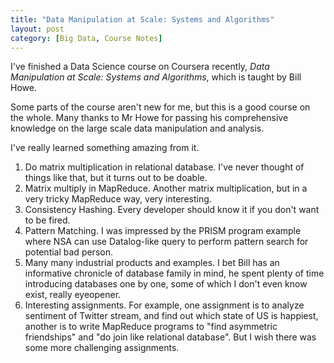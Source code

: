 ```yaml
---
title: "Data Manipulation at Scale: Systems and Algorithms"
layout: post
category: [Big Data, Course Notes]
---
```


I've finished a Data Science course on Coursera recently, *Data Manipulation at Scale: Systems and Algorithms*, which is taught by  Bill Howe.

<!--more-->

Some parts of the course aren't new for me, but this is a good course on the whole. Many thanks to Mr Howe for passing his comprehensive knowledge on the large scale data manipulation and analysis.

I've really learned something amazing from it. 

1. Do matrix multiplication in relational database. I've never thought of things like that, but it turns out to be doable.
2. Matrix multiply in MapReduce. Another matrix multiplication, but in a very tricky MapReduce way, very interesting.
3. Consistency Hashing. Every developer should know it if you don't want to be fired.
4. Pattern Matching. I was impressed by the PRISM program example where NSA can use Datalog-like query to perform pattern search for potential bad person.
5. Many many industrial products and examples. I bet Bill has an informative chronicle of database family in mind, he spent plenty of time introducing databases one by one, some of which I don't even know exist, really eyeopener.
6. Interesting assignments. For example, one assignment is to analyze sentiment of Twitter stream, and find out which state of US is happiest, another is to write MapReduce programs to "find asymmetric friendships" and "do join like relational database". But I wish there was some more challenging assignments.